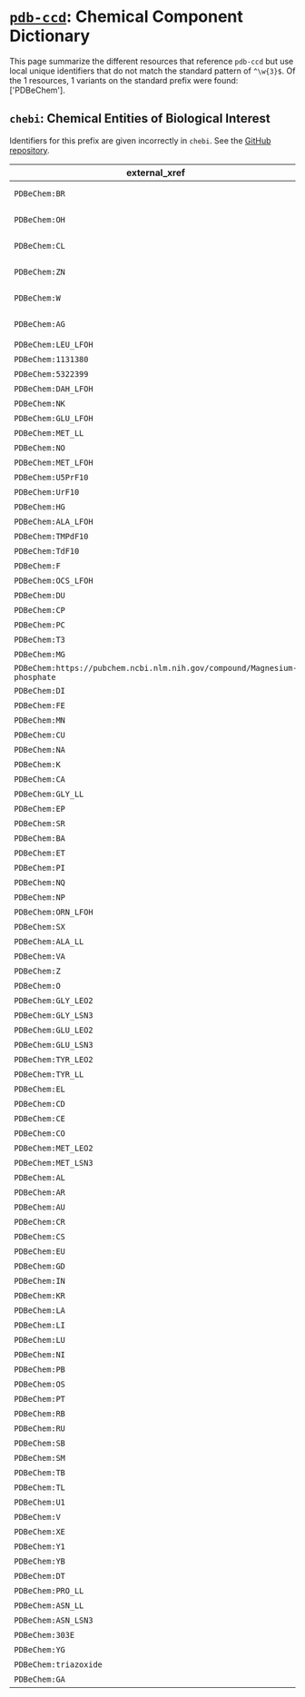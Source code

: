# [`pdb-ccd`](https://bioregistry.io/pdb-ccd): Chemical Component Dictionary

This page summarize the different resources that reference `pdb-ccd`
but use local unique identifiers that do not match the standard pattern of
`^\w{3}$`. Of the 1 resources,
1 variants on the standard prefix were found: ['PDBeChem'].

## `chebi`: Chemical Entities of Biological Interest

Identifiers for this prefix are given incorrectly in `chebi`. See the [GitHub repository](https://github.com/ebi-chebi/ChEBI).

| external_xref                                                            |   usages_count | usages                                                                                                               |
|--------------------------------------------------------------------------|----------------|----------------------------------------------------------------------------------------------------------------------|
| `PDBeChem:BR`                                                            |              2 | [CHEBI:15858](http://purl.obolibrary.org/obo/CHEBI_15858), [CHEBI:47265](http://purl.obolibrary.org/obo/CHEBI_47265) |
| `PDBeChem:OH`                                                            |              2 | [CHEBI:16234](http://purl.obolibrary.org/obo/CHEBI_16234), [CHEBI:43176](http://purl.obolibrary.org/obo/CHEBI_43176) |
| `PDBeChem:CL`                                                            |              2 | [CHEBI:17996](http://purl.obolibrary.org/obo/CHEBI_17996), [CHEBI:47853](http://purl.obolibrary.org/obo/CHEBI_47853) |
| `PDBeChem:ZN`                                                            |              2 | [CHEBI:27363](http://purl.obolibrary.org/obo/CHEBI_27363), [CHEBI:29105](http://purl.obolibrary.org/obo/CHEBI_29105) |
| `PDBeChem:W`                                                             |              2 | [CHEBI:27998](http://purl.obolibrary.org/obo/CHEBI_27998), [CHEBI:49955](http://purl.obolibrary.org/obo/CHEBI_49955) |
| `PDBeChem:AG`                                                            |              2 | [CHEBI:49468](http://purl.obolibrary.org/obo/CHEBI_49468), [CHEBI:9141](http://purl.obolibrary.org/obo/CHEBI_9141)   |
| `PDBeChem:LEU_LFOH`                                                      |              1 | [CHEBI:15603](http://purl.obolibrary.org/obo/CHEBI_15603)                                                            |
| `PDBeChem:1131380`                                                       |              1 | [CHEBI:156295](http://purl.obolibrary.org/obo/CHEBI_156295)                                                          |
| `PDBeChem:5322399`                                                       |              1 | [CHEBI:156296](http://purl.obolibrary.org/obo/CHEBI_156296)                                                          |
| `PDBeChem:DAH_LFOH`                                                      |              1 | [CHEBI:15765](http://purl.obolibrary.org/obo/CHEBI_15765)                                                            |
| `PDBeChem:NK`                                                            |              1 | [CHEBI:16008](http://purl.obolibrary.org/obo/CHEBI_16008)                                                            |
| `PDBeChem:GLU_LFOH`                                                      |              1 | [CHEBI:16015](http://purl.obolibrary.org/obo/CHEBI_16015)                                                            |
| `PDBeChem:MET_LL`                                                        |              1 | [CHEBI:16044](http://purl.obolibrary.org/obo/CHEBI_16044)                                                            |
| `PDBeChem:NO`                                                            |              1 | [CHEBI:16480](http://purl.obolibrary.org/obo/CHEBI_16480)                                                            |
| `PDBeChem:MET_LFOH`                                                      |              1 | [CHEBI:16643](http://purl.obolibrary.org/obo/CHEBI_16643)                                                            |
| `PDBeChem:U5PrF10`                                                       |              1 | [CHEBI:16695](http://purl.obolibrary.org/obo/CHEBI_16695)                                                            |
| `PDBeChem:UrF10`                                                         |              1 | [CHEBI:16695](http://purl.obolibrary.org/obo/CHEBI_16695)                                                            |
| `PDBeChem:HG`                                                            |              1 | [CHEBI:16793](http://purl.obolibrary.org/obo/CHEBI_16793)                                                            |
| `PDBeChem:ALA_LFOH`                                                      |              1 | [CHEBI:16977](http://purl.obolibrary.org/obo/CHEBI_16977)                                                            |
| `PDBeChem:TMPdF10`                                                       |              1 | [CHEBI:17013](http://purl.obolibrary.org/obo/CHEBI_17013)                                                            |
| `PDBeChem:TdF10`                                                         |              1 | [CHEBI:17013](http://purl.obolibrary.org/obo/CHEBI_17013)                                                            |
| `PDBeChem:F`                                                             |              1 | [CHEBI:17051](http://purl.obolibrary.org/obo/CHEBI_17051)                                                            |
| `PDBeChem:OCS_LFOH`                                                      |              1 | [CHEBI:17285](http://purl.obolibrary.org/obo/CHEBI_17285)                                                            |
| `PDBeChem:DU`                                                            |              1 | [CHEBI:17622](http://purl.obolibrary.org/obo/CHEBI_17622)                                                            |
| `PDBeChem:CP`                                                            |              1 | [CHEBI:17672](http://purl.obolibrary.org/obo/CHEBI_17672)                                                            |
| `PDBeChem:PC`                                                            |              1 | [CHEBI:18132](http://purl.obolibrary.org/obo/CHEBI_18132)                                                            |
| `PDBeChem:T3`                                                            |              1 | [CHEBI:18258](http://purl.obolibrary.org/obo/CHEBI_18258)                                                            |
| `PDBeChem:MG`                                                            |              1 | [CHEBI:18420](http://purl.obolibrary.org/obo/CHEBI_18420)                                                            |
| `PDBeChem:https://pubchem.ncbi.nlm.nih.gov/compound/Magnesium-phosphate` |              1 | [CHEBI:190298](http://purl.obolibrary.org/obo/CHEBI_190298)                                                          |
| `PDBeChem:DI`                                                            |              1 | [CHEBI:28806](http://purl.obolibrary.org/obo/CHEBI_28806)                                                            |
| `PDBeChem:FE`                                                            |              1 | [CHEBI:29034](http://purl.obolibrary.org/obo/CHEBI_29034)                                                            |
| `PDBeChem:MN`                                                            |              1 | [CHEBI:29035](http://purl.obolibrary.org/obo/CHEBI_29035)                                                            |
| `PDBeChem:CU`                                                            |              1 | [CHEBI:29036](http://purl.obolibrary.org/obo/CHEBI_29036)                                                            |
| `PDBeChem:NA`                                                            |              1 | [CHEBI:29101](http://purl.obolibrary.org/obo/CHEBI_29101)                                                            |
| `PDBeChem:K`                                                             |              1 | [CHEBI:29103](http://purl.obolibrary.org/obo/CHEBI_29103)                                                            |
| `PDBeChem:CA`                                                            |              1 | [CHEBI:29108](http://purl.obolibrary.org/obo/CHEBI_29108)                                                            |
| `PDBeChem:GLY_LL`                                                        |              1 | [CHEBI:29947](http://purl.obolibrary.org/obo/CHEBI_29947)                                                            |
| `PDBeChem:EP`                                                            |              1 | [CHEBI:31549](http://purl.obolibrary.org/obo/CHEBI_31549)                                                            |
| `PDBeChem:SR`                                                            |              1 | [CHEBI:35104](http://purl.obolibrary.org/obo/CHEBI_35104)                                                            |
| `PDBeChem:BA`                                                            |              1 | [CHEBI:37136](http://purl.obolibrary.org/obo/CHEBI_37136)                                                            |
| `PDBeChem:ET`                                                            |              1 | [CHEBI:42478](http://purl.obolibrary.org/obo/CHEBI_42478)                                                            |
| `PDBeChem:PI`                                                            |              1 | [CHEBI:43474](http://purl.obolibrary.org/obo/CHEBI_43474)                                                            |
| `PDBeChem:NQ`                                                            |              1 | [CHEBI:44401](http://purl.obolibrary.org/obo/CHEBI_44401)                                                            |
| `PDBeChem:NP`                                                            |              1 | [CHEBI:44604](http://purl.obolibrary.org/obo/CHEBI_44604)                                                            |
| `PDBeChem:ORN_LFOH`                                                      |              1 | [CHEBI:44667](http://purl.obolibrary.org/obo/CHEBI_44667)                                                            |
| `PDBeChem:SX`                                                            |              1 | [CHEBI:45822](http://purl.obolibrary.org/obo/CHEBI_45822)                                                            |
| `PDBeChem:ALA_LL`                                                        |              1 | [CHEBI:46217](http://purl.obolibrary.org/obo/CHEBI_46217)                                                            |
| `PDBeChem:VA`                                                            |              1 | [CHEBI:46274](http://purl.obolibrary.org/obo/CHEBI_46274)                                                            |
| `PDBeChem:Z`                                                             |              1 | [CHEBI:46563](http://purl.obolibrary.org/obo/CHEBI_46563)                                                            |
| `PDBeChem:O`                                                             |              1 | [CHEBI:46629](http://purl.obolibrary.org/obo/CHEBI_46629)                                                            |
| `PDBeChem:GLY_LEO2`                                                      |              1 | [CHEBI:46738](http://purl.obolibrary.org/obo/CHEBI_46738)                                                            |
| `PDBeChem:GLY_LSN3`                                                      |              1 | [CHEBI:46740](http://purl.obolibrary.org/obo/CHEBI_46740)                                                            |
| `PDBeChem:GLU_LEO2`                                                      |              1 | [CHEBI:46854](http://purl.obolibrary.org/obo/CHEBI_46854)                                                            |
| `PDBeChem:GLU_LSN3`                                                      |              1 | [CHEBI:46855](http://purl.obolibrary.org/obo/CHEBI_46855)                                                            |
| `PDBeChem:TYR_LEO2`                                                      |              1 | [CHEBI:46857](http://purl.obolibrary.org/obo/CHEBI_46857)                                                            |
| `PDBeChem:TYR_LL`                                                        |              1 | [CHEBI:46858](http://purl.obolibrary.org/obo/CHEBI_46858)                                                            |
| `PDBeChem:EL`                                                            |              1 | [CHEBI:4776](http://purl.obolibrary.org/obo/CHEBI_4776)                                                              |
| `PDBeChem:CD`                                                            |              1 | [CHEBI:48775](http://purl.obolibrary.org/obo/CHEBI_48775)                                                            |
| `PDBeChem:CE`                                                            |              1 | [CHEBI:48782](http://purl.obolibrary.org/obo/CHEBI_48782)                                                            |
| `PDBeChem:CO`                                                            |              1 | [CHEBI:48828](http://purl.obolibrary.org/obo/CHEBI_48828)                                                            |
| `PDBeChem:MET_LEO2`                                                      |              1 | [CHEBI:49037](http://purl.obolibrary.org/obo/CHEBI_49037)                                                            |
| `PDBeChem:MET_LSN3`                                                      |              1 | [CHEBI:49038](http://purl.obolibrary.org/obo/CHEBI_49038)                                                            |
| `PDBeChem:AL`                                                            |              1 | [CHEBI:49470](http://purl.obolibrary.org/obo/CHEBI_49470)                                                            |
| `PDBeChem:AR`                                                            |              1 | [CHEBI:49474](http://purl.obolibrary.org/obo/CHEBI_49474)                                                            |
| `PDBeChem:AU`                                                            |              1 | [CHEBI:49482](http://purl.obolibrary.org/obo/CHEBI_49482)                                                            |
| `PDBeChem:CR`                                                            |              1 | [CHEBI:49544](http://purl.obolibrary.org/obo/CHEBI_49544)                                                            |
| `PDBeChem:CS`                                                            |              1 | [CHEBI:49547](http://purl.obolibrary.org/obo/CHEBI_49547)                                                            |
| `PDBeChem:EU`                                                            |              1 | [CHEBI:49588](http://purl.obolibrary.org/obo/CHEBI_49588)                                                            |
| `PDBeChem:GD`                                                            |              1 | [CHEBI:49618](http://purl.obolibrary.org/obo/CHEBI_49618)                                                            |
| `PDBeChem:IN`                                                            |              1 | [CHEBI:49664](http://purl.obolibrary.org/obo/CHEBI_49664)                                                            |
| `PDBeChem:KR`                                                            |              1 | [CHEBI:49695](http://purl.obolibrary.org/obo/CHEBI_49695)                                                            |
| `PDBeChem:LA`                                                            |              1 | [CHEBI:49701](http://purl.obolibrary.org/obo/CHEBI_49701)                                                            |
| `PDBeChem:LI`                                                            |              1 | [CHEBI:49713](http://purl.obolibrary.org/obo/CHEBI_49713)                                                            |
| `PDBeChem:LU`                                                            |              1 | [CHEBI:49746](http://purl.obolibrary.org/obo/CHEBI_49746)                                                            |
| `PDBeChem:NI`                                                            |              1 | [CHEBI:49786](http://purl.obolibrary.org/obo/CHEBI_49786)                                                            |
| `PDBeChem:PB`                                                            |              1 | [CHEBI:49807](http://purl.obolibrary.org/obo/CHEBI_49807)                                                            |
| `PDBeChem:OS`                                                            |              1 | [CHEBI:49812](http://purl.obolibrary.org/obo/CHEBI_49812)                                                            |
| `PDBeChem:PT`                                                            |              1 | [CHEBI:49832](http://purl.obolibrary.org/obo/CHEBI_49832)                                                            |
| `PDBeChem:RB`                                                            |              1 | [CHEBI:49847](http://purl.obolibrary.org/obo/CHEBI_49847)                                                            |
| `PDBeChem:RU`                                                            |              1 | [CHEBI:49862](http://purl.obolibrary.org/obo/CHEBI_49862)                                                            |
| `PDBeChem:SB`                                                            |              1 | [CHEBI:49867](http://purl.obolibrary.org/obo/CHEBI_49867)                                                            |
| `PDBeChem:SM`                                                            |              1 | [CHEBI:49890](http://purl.obolibrary.org/obo/CHEBI_49890)                                                            |
| `PDBeChem:TB`                                                            |              1 | [CHEBI:49902](http://purl.obolibrary.org/obo/CHEBI_49902)                                                            |
| `PDBeChem:TL`                                                            |              1 | [CHEBI:49920](http://purl.obolibrary.org/obo/CHEBI_49920)                                                            |
| `PDBeChem:U1`                                                            |              1 | [CHEBI:49936](http://purl.obolibrary.org/obo/CHEBI_49936)                                                            |
| `PDBeChem:V`                                                             |              1 | [CHEBI:49948](http://purl.obolibrary.org/obo/CHEBI_49948)                                                            |
| `PDBeChem:XE`                                                            |              1 | [CHEBI:49956](http://purl.obolibrary.org/obo/CHEBI_49956)                                                            |
| `PDBeChem:Y1`                                                            |              1 | [CHEBI:49978](http://purl.obolibrary.org/obo/CHEBI_49978)                                                            |
| `PDBeChem:YB`                                                            |              1 | [CHEBI:49980](http://purl.obolibrary.org/obo/CHEBI_49980)                                                            |
| `PDBeChem:DT`                                                            |              1 | [CHEBI:50300](http://purl.obolibrary.org/obo/CHEBI_50300)                                                            |
| `PDBeChem:PRO_LL`                                                        |              1 | [CHEBI:50342](http://purl.obolibrary.org/obo/CHEBI_50342)                                                            |
| `PDBeChem:ASN_LL`                                                        |              1 | [CHEBI:50347](http://purl.obolibrary.org/obo/CHEBI_50347)                                                            |
| `PDBeChem:ASN_LSN3`                                                      |              1 | [CHEBI:50348](http://purl.obolibrary.org/obo/CHEBI_50348)                                                            |
| `PDBeChem:303E`                                                          |              1 | [CHEBI:63871](http://purl.obolibrary.org/obo/CHEBI_63871)                                                            |
| `PDBeChem:YG`                                                            |              1 | [CHEBI:74300](http://purl.obolibrary.org/obo/CHEBI_74300)                                                            |
| `PDBeChem:triazoxide`                                                    |              1 | [CHEBI:83335](http://purl.obolibrary.org/obo/CHEBI_83335)                                                            |
| `PDBeChem:GA`                                                            |              1 | [CHEBI:84043](http://purl.obolibrary.org/obo/CHEBI_84043)                                                            |

